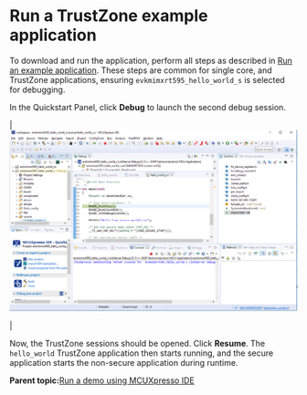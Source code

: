 # Run a TrustZone example application

To download and run the application, perform all steps as described in [Run an example application](run_an_example_application.md). These steps are common for single core, and TrustZone applications, ensuring `evkmimxrt595_hello_world_s` is selected for debugging.

In the Quickstart Panel, click **Debug** to launch the second debug session.

|![](../images/trustzone_debug_sessions_mimxrt500.jpg "TrustZone debug sessions")

|

Now, the TrustZone sessions should be opened. Click **Resume**. The `hello_world` TrustZone application then starts running, and the secure application starts the non-secure application during runtime.

**Parent topic:**[Run a demo using MCUXpresso IDE](../topics/run_a_demo_using_mcuxpresso_ide.md)

